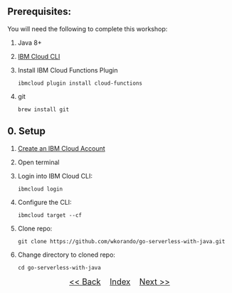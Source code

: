 ## Prerequisites:

You will need the following to complete this workshop:

1. Java 8+
2. [IBM Cloud CLI](https://github.com/IBM-Cloud/ibm-cloud-cli-release/releases/)
3. Install IBM Cloud Functions Plugin

	```
	ibmcloud plugin install cloud-functions
	```
4. git
	```
	brew install git
	```

## 0. Setup

1. <a href="https://ibm.biz/BdzhjJ"  target="_blank">Create an IBM Cloud Account</a>
2. Open terminal
3. Login into IBM Cloud CLI:

	```
	ibmcloud login
	```
4. Configure the CLI:

	```
	ibmcloud target --cf
	```
4. Clone repo:

	```
	git clone https://github.com/wkorando/go-serverless-with-java.git
	```
5. Change directory to cloned repo:

	```
	cd go-serverless-with-java
	``` 	
<p  align="center">
	<font size="4">
 		<a href="README.md"><< Back</a>&nbsp;&nbsp;&nbsp;&nbsp;<a href="README.md">Index</a>&nbsp;&nbsp;&nbsp;&nbsp;<a href="STEP1.md">Next >></a></td>
 </font>
</p>
